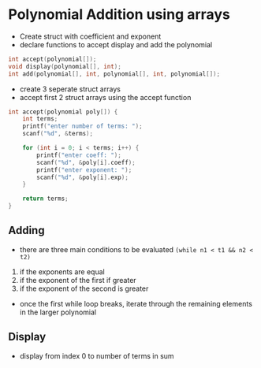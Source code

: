 # Polynomial Addition using arrays

* Create struct with coefficient and exponent
* declare functions to accept display and add the polynomial

```c
int accept(polynomial[]);
void display(polynomial[], int);
int add(polynomial[], int, polynomial[], int, polynomial[]);
```

* create 3 seperate struct arrays
* accept first 2 struct arrays using the accept function

```c
int accept(polynomial poly[]) {
    int terms;
    printf("enter number of terms: ");
    scanf("%d", &terms);

    for (int i = 0; i < terms; i++) {
        printf("enter coeff: ");
        scanf("%d", &poly[i].coeff);
        printf("enter exponent: ");
        scanf("%d", &poly[i].exp);
    }

    return terms;
}
```

## Adding
* there are three main conditions to be evaluated `(while n1 < t1 && n2 < t2)`
1. if the exponents are equal
2. if the exponent of the first if greater
3. if the exponent of the second is greater

* once the first while loop breaks, iterate through the remaining elements in the larger polynomial

## Display
* display from index 0 to number of terms in sum
